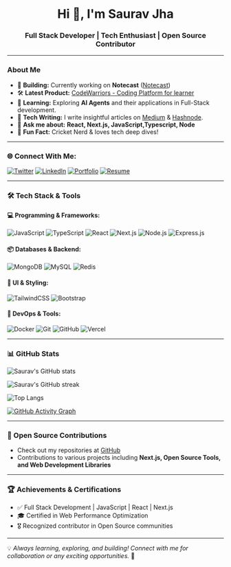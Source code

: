 <h1 align="center">Hi 👋, I'm Saurav Jha</h1>
<h3 align="center"> Full Stack Developer | Tech Enthusiast | Open Source Contributor</h3>

---

###  About Me
- 🚀 **Building:** Currently working on **Notecast** ([Notecast](https://github.com/srvjha/notecast))
- 🛠️ **Latest Product:** [CodeWarriors - Coding Platform for learner](https://github.com/srvjha/Codewarriors)
- 📖 **Learning:** Exploring **AI Agents** and their applications in Full-Stack development.
- 📝 **Tech Writing:** I write insightful articles on [Medium](https://medium.com/@srvjha) & [Hashnode](https://srvjha.hashnode.dev/).
- 💬 **Ask me about:** **React, Next.js, JavaScript,Typescript, Node**
- 🎯 **Fun Fact:** Cricket Nerd & loves tech deep dives!

---

### 🌐 Connect With Me:
[![Twitter](https://img.shields.io/badge/Twitter-%231DA1F2.svg?&style=for-the-badge&logo=twitter&logoColor=white)](https://twitter.com/j_srv001)
[![LinkedIn](https://img.shields.io/badge/LinkedIn-%230A66C2.svg?&style=for-the-badge&logo=linkedin&logoColor=white)](https://www.linkedin.com/in/saurav-jha-a30362196)
[![Portfolio](https://img.shields.io/badge/Portfolio-%23171717.svg?&style=for-the-badge&logo=vercel&logoColor=white)](https://srvjha.in)
[![Resume](https://img.shields.io/badge/Resume-%23FF4081.svg?&style=for-the-badge&logo=googledrive&logoColor=white)](https://www.srvjha.in/resume/srvjha.pdf)

---

### 🛠 Tech Stack & Tools

#### 💻 Programming & Frameworks:
![JavaScript](https://img.shields.io/badge/JavaScript-%23F7DF1E.svg?&style=for-the-badge&logo=javascript&logoColor=black)
![TypeScript](https://img.shields.io/badge/TypeScript-%23007ACC.svg?&style=for-the-badge&logo=typescript&logoColor=white)
![React](https://img.shields.io/badge/React-%2361DAFB.svg?&style=for-the-badge&logo=react&logoColor=black)
![Next.js](https://img.shields.io/badge/Next.js-%23000000.svg?&style=for-the-badge&logo=nextdotjs&logoColor=white)
![Node.js](https://img.shields.io/badge/Node.js-%23339933.svg?&style=for-the-badge&logo=nodedotjs&logoColor=white)
![Express.js](https://img.shields.io/badge/Express.js-%23000000.svg?&style=for-the-badge&logo=express&logoColor=white)

#### 📦 Databases & Backend:
![MongoDB](https://img.shields.io/badge/MongoDB-%2347A248.svg?&style=for-the-badge&logo=mongodb&logoColor=white)
![MySQL](https://img.shields.io/badge/MySQL-%234479A1.svg?&style=for-the-badge&logo=mysql&logoColor=white)
![Redis](https://img.shields.io/badge/Redis-%23DC382D.svg?&style=for-the-badge&logo=redis&logoColor=white)

#### 🎨 UI & Styling:
![TailwindCSS](https://img.shields.io/badge/TailwindCSS-%2306B6D4.svg?&style=for-the-badge&logo=tailwindcss&logoColor=white)
![Bootstrap](https://img.shields.io/badge/Bootstrap-%23563D7C.svg?&style=for-the-badge&logo=bootstrap&logoColor=white)

#### 🔧 DevOps & Tools:
![Docker](https://img.shields.io/badge/Docker-%230db7ed.svg?&style=for-the-badge&logo=docker&logoColor=white)
![Git](https://img.shields.io/badge/Git-%23F05032.svg?&style=for-the-badge&logo=git&logoColor=white)
![GitHub](https://img.shields.io/badge/GitHub-%23181717.svg?&style=for-the-badge&logo=github&logoColor=white)
![Vercel](https://img.shields.io/badge/Vercel-%23000000.svg?&style=for-the-badge&logo=vercel&logoColor=white)

---

### 📊 GitHub Stats

![Saurav's GitHub stats](https://github-readme-stats.vercel.app/api?username=srvjha&show_icons=true&theme=vision-friendly-dark&count_private=true)

![Saurav's GitHub streak](https://github-readme-streak-stats.herokuapp.com/?user=srvjha&theme=highcontrast)

![Top Langs](https://github-readme-stats.vercel.app/api/top-langs/?username=srvjha&layout=compact&theme=vision-friendly-dark)

[![GitHub Activity Graph](https://github-readme-activity-graph.vercel.app/graph?username=srvjha&theme=react-dark)](https://github.com/srvjha)

---

### 🚀 Open Source Contributions
- Check out my repositories at [GitHub](https://github.com/srvjha?tab=repositories)
- Contributions to various projects including **Next.js, Open Source Tools, and Web Development Libraries**

---

### 🏆 Achievements & Certifications
- ✅ Full Stack Development | JavaScript | React | Next.js
- 🎓 Certified in Web Performance Optimization
- 🎖 Recognized contributor in Open Source communities

---

💡 _Always learning, exploring, and building! Connect with me for collaboration or any exciting opportunities._ 🚀
